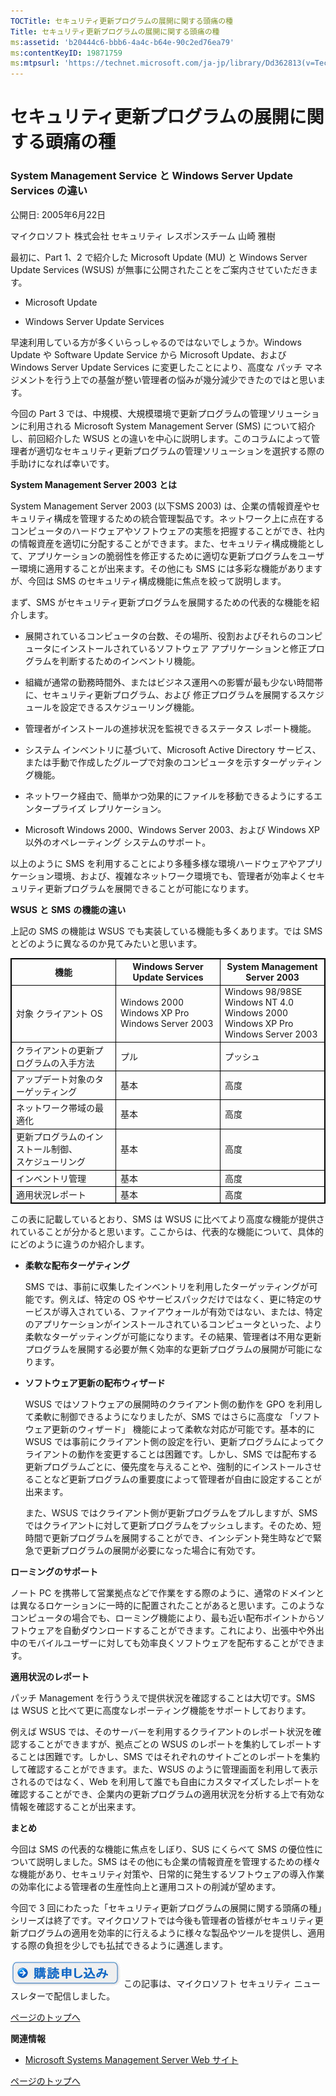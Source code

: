 ```yaml
---
TOCTitle: セキュリティ更新プログラムの展開に関する頭痛の種
Title: セキュリティ更新プログラムの展開に関する頭痛の種
ms:assetid: 'b20444c6-bbb6-4a4c-b64e-90c2ed76ea79'
ms:contentKeyID: 19871759
ms:mtpsurl: 'https://technet.microsoft.com/ja-jp/library/Dd362813(v=TechNet.10)'
---
```


セキュリティ更新プログラムの展開に関する頭痛の種
================================================

### System Management Service と Windows Server Update Services の違い

公開日: 2005年6月22日

マイクロソフト 株式会社 セキュリティ レスポンスチーム 山崎 雅樹

最初に、Part 1、2 で紹介した Microsoft Update (MU) と Windows Server Update Services (WSUS) が無事に公開されたことをご案内させていただきます。

-   Microsoft Update

-   Windows Server Update Services

早速利用している方が多くいらっしゃるのではないでしょうか。Windows Update や Software Update Service から Microsoft Update、および Windows Server Update Services に変更したことにより、高度な パッチ マネジメントを行う上での基盤が整い管理者の悩みが幾分減少できたのではと思います。

今回の Part 3 では、中規模、大規模環境で更新プログラムの管理ソリューションに利用される Microsoft System Management Server (SMS) について紹介し、前回紹介した WSUS との違いを中心に説明します。このコラムによって管理者が適切なセキュリティ更新プログラムの管理ソリューションを選択する際の手助けになれば幸いです。

**System Management Server 2003** **とは**

System Management Server 2003 (以下SMS 2003) は、企業の情報資産やセキュリティ構成を管理するための統合管理製品です。ネットワーク上に点在するコンピュータのハードウェアやソフトウェアの実態を把握することができ、社内の情報資産を適切に分配することができます。また、セキュリティ構成機能として、アプリケーションの脆弱性を修正するために適切な更新プログラムをユーザー環境に適用することが出来ます。その他にも SMS には多彩な機能がありますが、今回は SMS のセキュリティ構成機能に焦点を絞って説明します。

まず、SMS がセキュリティ更新プログラムを展開するための代表的な機能を紹介します。

-   展開されているコンピュータの台数、その場所、役割およびそれらのコンピュータにインストールされているソフトウェア アプリケーションと修正プログラムを判断するためのインベントリ機能。

-   組織が通常の勤務時間外、またはビジネス運用への影響が最も少ない時間帯に、セキュリティ更新プログラム、および 修正プログラムを展開するスケジュールを設定できるスケジューリング機能。

-   管理者がインストールの進捗状況を監視できるステータス レポート機能。

-   システム インベントリに基づいて、Microsoft Active Directory サービス、または手動で作成したグループで対象のコンピュータを示すターゲッティング機能。

-   ネットワーク経由で、簡単かつ効果的にファイルを移動できるようにするエンタープライズ レプリケーション。

-   Microsoft Windows 2000、Windows Server 2003、および Windows XP 以外のオペレーティング システムのサポート。

以上のように SMS を利用することにより多種多様な環境ハードウェアやアプリケーション環境、および、複雑なネットワーク環境でも、管理者が効率よくセキュリティ更新プログラムを展開できることが可能になります。

**WSUS** **と** **SMS** **の機能の違い**

上記の SMS の機能は WSUS でも実装している機能も多くあります。では SMS とどのように異なるのか見てみたいと思います。

 
<table style="border:1px solid black;">
<colgroup>
<col width="33%" />
<col width="33%" />
<col width="33%" />
</colgroup>
<thead>
<tr class="header">
<th style="border:1px solid black;" >機能</th>
<th style="border:1px solid black;" >Windows Server Update Services</th>
<th style="border:1px solid black;" >System Management Server 2003</th>
</tr>
</thead>
<tbody>
<tr class="odd">
<td style="border:1px solid black;">対象 クライアント OS</td>
<td style="border:1px solid black;">Windows 2000<br />
Windows XP Pro<br />
Windows Server 2003</td>
<td style="border:1px solid black;">Windows 98/98SE<br />
Windows NT 4.0<br />
Windows 2000<br />
Windows XP Pro<br />
Windows Server 2003</td>
</tr>
<tr class="even">
<td style="border:1px solid black;">クライアントの更新プログラムの入手方法</td>
<td style="border:1px solid black;">プル</td>
<td style="border:1px solid black;">プッシュ</td>
</tr>
<tr class="odd">
<td style="border:1px solid black;">アップデート対象のターゲッティング</td>
<td style="border:1px solid black;">基本</td>
<td style="border:1px solid black;">高度</td>
</tr>
<tr class="even">
<td style="border:1px solid black;">ネットワーク帯域の最適化</td>
<td style="border:1px solid black;">基本</td>
<td style="border:1px solid black;">高度</td>
</tr>
<tr class="odd">
<td style="border:1px solid black;">更新プログラムのインストール制御、<br />
スケジューリング</td>
<td style="border:1px solid black;">基本</td>
<td style="border:1px solid black;">高度</td>
</tr>
<tr class="even">
<td style="border:1px solid black;">インベントリ管理</td>
<td style="border:1px solid black;">基本</td>
<td style="border:1px solid black;">高度</td>
</tr>
<tr class="odd">
<td style="border:1px solid black;">適用状況レポート</td>
<td style="border:1px solid black;">基本</td>
<td style="border:1px solid black;">高度</td>
</tr>
</tbody>
</table>
  
この表に記載しているとおり、SMS は WSUS に比べてより高度な機能が提供されていることが分かると思います。ここからは、代表的な機能について、具体的にどのように違うのか紹介します。
  
-   **柔軟な配布ターゲティング**
  
    SMS では、事前に収集したインベントリを利用したターゲッティングが可能です。例えば、特定の OS やサービスパックだけではなく、更に特定のサービスが導入されている、ファイアウォールが有効ではない、または、特定のアプリケーションがインストールされているコンピュータといった、より柔軟なターゲッティングが可能になります。その結果、管理者は不用な更新プログラムを展開する必要が無く効率的な更新プログラムの展開が可能になります。
  
-   **ソフトウェア更新の配布ウィザード**
  
    WSUS ではソフトウェアの展開時のクライアント側の動作を GPO を利用して柔軟に制御できるようになりましたが、SMS ではさらに高度な 「ソフトウェア更新のウィザード」 機能によって柔軟な対応が可能です。基本的に WSUS では事前にクライアント側の設定を行い、更新プログラムによってクライアントの動作を変更することは困難です。しかし、SMS では配布する更新プログラムごとに、優先度を与えることや、強制的にインストールさせることなど更新プログラムの重要度によって管理者が自由に設定することが出来ます。
  
    また、WSUS ではクライアント側が更新プログラムをプルしますが、SMS ではクライアントに対して更新プログラムをプッシュします。そのため、短時間で更新プログラムを展開することができ、インシデント発生時などで緊急で更新プログラムの展開が必要になった場合に有効です。
  
**ローミングのサポート**
  
ノート PC を携帯して営業拠点などで作業をする際のように、通常のドメインとは異なるロケーションに一時的に配置されたことがあると思います。このようなコンピュータの場合でも、ローミング機能により、最も近い配布ポイントからソフトウェアを自動ダウンロードすることができます。これにより、出張中や外出中のモバイルユーザーに対しても効率良くソフトウェアを配布することができます。
  
**適用状況のレポート**
  
パッチ Management を行ううえで提供状況を確認することは大切です。SMS は WSUS と比べて更に高度なレポーティング機能をサポートしております。
  
例えば WSUS では、そのサーバーを利用するクライアントのレポート状況を確認することができますが、拠点ごとの WSUS のレポートを集約してレポートすることは困難です。しかし、SMS ではそれぞれのサイトごとのレポートを集約して確認することができます。また、WSUS のように管理画面を利用して表示されるのではなく、Web を利用して誰でも自由にカスタマイズしたレポートを確認することができ、企業内の更新プログラムの適用状況を分析する上で有効な情報を確認することが出来ます。
  
**まとめ**
  
今回は SMS の代表的な機能に焦点をしぼり、SUS にくらべて SMS の優位性について説明しました。SMS はその他にも企業の情報資産を管理するための様々な機能があり、セキュリティ対策や、日常的に発生するソフトウェアの導入作業の効率化による管理者の生産性向上と運用コストの削減が望めます。
  
今回で 3 回にわたった「セキュリティ更新プログラムの展開に関する頭痛の種」シリーズは終了です。マイクロソフトでは今後も管理者の皆様がセキュリティ更新プログラムの適用を効率的に行えるように様々な製品やツールを提供し、適用する際の負担を少しでも払拭できるように邁進します。
  
[![](images/Dd362813.btn_reg_today(ja-jp,TechNet.10).jpg)](https://technet.microsoft.com/ja-jp/library/d2607610-3137-420b-9bbf-2552bec68922(v=TechNet.10))  
この記事は、マイクロソフト セキュリティ ニュースレターで配信しました。
  
[](#mainsection)[ページのトップへ](#mainsection)
  
**関連情報**
  
-   [Microsoft Systems Management Server Web サイト](http://www.microsoft.com/japan/smserver/default.mspx)
  
[](#mainsection)[ページのトップへ](#mainsection)
